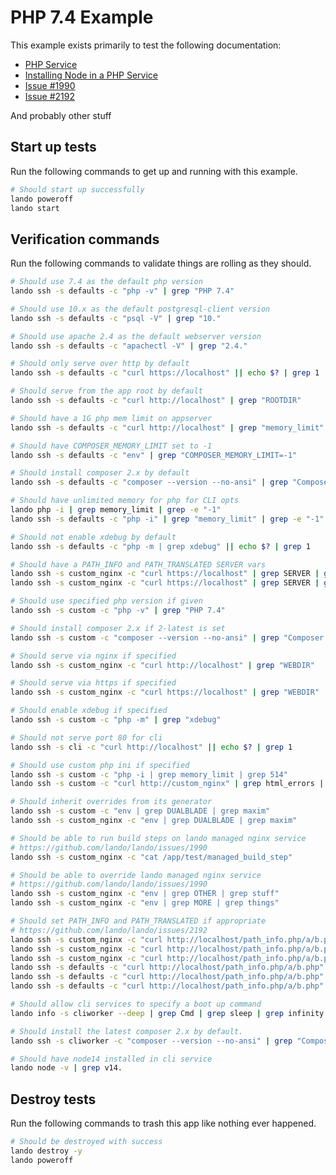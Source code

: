 PHP 7.4 Example
===========

This example exists primarily to test the following documentation:

* [PHP Service](https://docs.lando.dev/config/php.html)
* [Installing Node in a PHP Service](https://docs.lando.dev/guides/installing-node-in-your-lando-php-service.html)
* [Issue #1990](https://github.com/lando/lando/issues/1990)
* [Issue #2192](https://github.com/lando/lando/issues/2192)

And probably other stuff

Start up tests
--------------

Run the following commands to get up and running with this example.

```bash
# Should start up successfully
lando poweroff
lando start
```

Verification commands
---------------------

Run the following commands to validate things are rolling as they should.

```bash
# Should use 7.4 as the default php version
lando ssh -s defaults -c "php -v" | grep "PHP 7.4"

# Should use 10.x as the default postgresql-client version
lando ssh -s defaults -c "psql -V" | grep "10."

# Should use apache 2.4 as the default webserver version
lando ssh -s defaults -c "apachectl -V" | grep "2.4."

# Should only serve over http by default
lando ssh -s defaults -c "curl https://localhost" || echo $? | grep 1

# Should serve from the app root by default
lando ssh -s defaults -c "curl http://localhost" | grep "ROOTDIR"

# Should have a 1G php mem limit on appserver
lando ssh -s defaults -c "curl http://localhost" | grep "memory_limit" | grep "1G"

# Should have COMPOSER_MEMORY_LIMIT set to -1
lando ssh -s defaults -c "env" | grep "COMPOSER_MEMORY_LIMIT=-1"

# Should install composer 2.x by default
lando ssh -s defaults -c "composer --version --no-ansi" | grep "Composer version 2."

# Should have unlimited memory for php for CLI opts
lando php -i | grep memory_limit | grep -e "-1"
lando ssh -s defaults -c "php -i" | grep "memory_limit" | grep -e "-1"

# Should not enable xdebug by default
lando ssh -s defaults -c "php -m | grep xdebug" || echo $? | grep 1

# Should have a PATH_INFO and PATH_TRANSLATED SERVER vars
lando ssh -s custom_nginx -c "curl https://localhost" | grep SERVER | grep PATH_INFO
lando ssh -s custom_nginx -c "curl https://localhost" | grep SERVER | grep PATH_TRANSLATED

# Should use specified php version if given
lando ssh -s custom -c "php -v" | grep "PHP 7.4"

# Should install composer 2.x if 2-latest is set
lando ssh -s custom -c "composer --version --no-ansi" | grep "Composer version 2."

# Should serve via nginx if specified
lando ssh -s custom_nginx -c "curl http://localhost" | grep "WEBDIR"

# Should serve via https if specified
lando ssh -s custom_nginx -c "curl https://localhost" | grep "WEBDIR"

# Should enable xdebug if specified
lando ssh -s custom -c "php -m" | grep "xdebug"

# Should not serve port 80 for cli
lando ssh -s cli -c "curl http://localhost" || echo $? | grep 1

# Should use custom php ini if specified
lando ssh -s custom -c "php -i | grep memory_limit | grep 514"
lando ssh -s custom -c "curl http://custom_nginx" | grep html_errors | grep On | grep On

# Should inherit overrides from its generator
lando ssh -s custom -c "env | grep DUALBLADE | grep maxim"
lando ssh -s custom_nginx -c "env | grep DUALBLADE | grep maxim"

# Should be able to run build steps on lando managed nginx service
# https://github.com/lando/lando/issues/1990
lando ssh -s custom_nginx -c "cat /app/test/managed_build_step"

# Should be able to override lando managed nginx service
# https://github.com/lando/lando/issues/1990
lando ssh -s custom_nginx -c "env | grep OTHER | grep stuff"
lando ssh -s custom_nginx -c "env | grep MORE | grep things"

# Should set PATH_INFO and PATH_TRANSLATED if appropriate
# https://github.com/lando/lando/issues/2192
lando ssh -s custom_nginx -c "curl http://localhost/path_info.php/a/b.php" | grep PATH_INFO | grep "/a/b.php"
lando ssh -s custom_nginx -c "curl http://localhost/path_info.php/a/b.php" | grep PATH_TRANSLATED | grep "/app/web/a/b.php"
lando ssh -s custom_nginx -c "curl http://localhost/path_info.php/a/b.php" | grep SCRIPT_NAME | grep "/path_info.php"
lando ssh -s defaults -c "curl http://localhost/path_info.php/a/b.php" | grep PATH_INFO | grep "/a/b.php"
lando ssh -s defaults -c "curl http://localhost/path_info.php/a/b.php" | grep PATH_TRANSLATED | grep "/app/a/b.php"
lando ssh -s defaults -c "curl http://localhost/path_info.php/a/b.php" | grep SCRIPT_NAME | grep "/path_info.php"

# Should allow cli services to specify a boot up command
lando info -s cliworker --deep | grep Cmd | grep sleep | grep infinity

# Should install the latest composer 2.x by default.
lando ssh -s cliworker -c "composer --version --no-ansi" | grep "Composer version 2."

# Should have node14 installed in cli service
lando node -v | grep v14.
```

Destroy tests
-------------

Run the following commands to trash this app like nothing ever happened.

```bash
# Should be destroyed with success
lando destroy -y
lando poweroff
```

